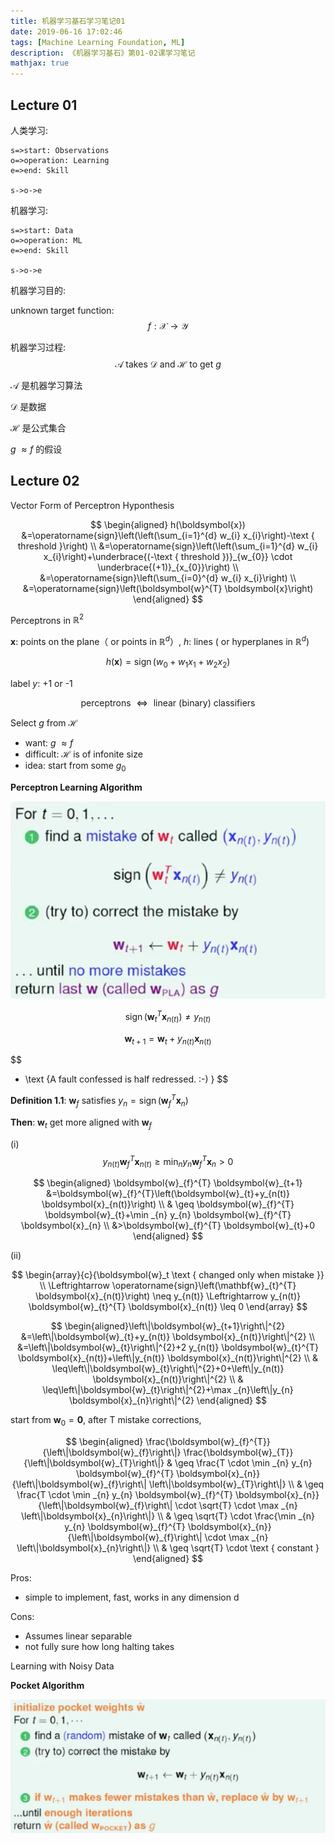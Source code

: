 ```yaml
---
title: 机器学习基石学习笔记01
date: 2019-06-16 17:02:46
tags: [Machine Learning Foundation, ML]
description: 《机器学习基石》第01-02课学习笔记
mathjax: true
---
```


## Lecture 01

人类学习:

```flow
s=>start: Observations
o=>operation: Learning
e=>end: Skill

s->o->e
```

机器学习:

```flow
s=>start: Data
o=>operation: ML
e=>end: Skill

s->o->e
```



机器学习目的:

unknown target function:
$$
f : \mathcal{X} \rightarrow \mathcal{Y}
$$

机器学习过程:
$$
\mathcal{A} \text { takes } \mathcal{D} \text { and } \mathcal{H} \text { to get } g
$$

$\mathcal{A}$ 是机器学习算法

$\mathcal{D}$ 是数据

$\mathcal{H}$ 是公式集合

 $g$   $\approx f$ 的假设



## Lecture 02

Vector Form of Perceptron Hyponthesis

$$
\begin{aligned} h(\boldsymbol{x}) &=\operatorname{sign}\left(\left(\sum_{i=1}^{d} w_{i} x_{i}\right)-\text { threshold }\right) \\ &=\operatorname{sign}\left(\left(\sum_{i=1}^{d} w_{i} x_{i}\right)+\underbrace{(-\text { threshold })}_{w_{0}} \cdot \underbrace{(+1)}_{x_{0}}\right) \\ &=\operatorname{sign}\left(\sum_{i=0}^{d} w_{i} x_{i}\right) \\ &=\operatorname{sign}\left(\boldsymbol{w}^{T} \boldsymbol{x}\right) \end{aligned}
$$

Perceptrons in $\mathbb{R}^{2}$

$\boldsymbol{x}$: points on the plane（ or points in $\mathbb{R}^{d}$）, ${h}$: lines ( or hyperplanes in $\mathbb{R}^{d}$)

$$
h(\boldsymbol{x})=\operatorname{sign}\left(w_{0}+w_{1} x_{1}+w_{2} x_{2}\right)
$$

label $y$: +1 or -1

$$
\text { perceptrons } \Leftrightarrow \text { linear (binary) classifiers }
$$

Select ${g}$ from $\mathcal{H}$  

- want: $g$   $\approx f$ 
- difficult: $\mathcal{H}$ is of infonite size
- idea: start from some $g_{0}$

**Perceptron Learning Algorithm**

![image-20190628194835811.png](machine-learning-foundation-lecture-notes-01/image-20190628194835811.png)

$$
\operatorname{sign}\left(\mathbf{w}_{t}^{T} \boldsymbol{x}_{n(t)}\right) \neq y_{n(t)}
$$


$$
\boldsymbol{w}_{t+1} = \boldsymbol{w}_{t}+y_{n(t)} \boldsymbol{x}_{n(t)}
$$

$$
- \text {A fault confessed is half redressed. :-) }
$$

**Definition 1.1**: $\boldsymbol{w}_f$  satisfies $y_{n}=\operatorname{sign}\left(\boldsymbol{w}_{f}^{T} \boldsymbol{x}_{n}\right)$

**Then**: $\boldsymbol{w}_t$ get more aligned with $\boldsymbol{w}_f$

(i)
$$
y_{n(t)} \boldsymbol{w}_{f}^{T} \boldsymbol{x}_{n(t)} \geq \min _{n} y_{n} \boldsymbol{w}_{f}^{T} \boldsymbol{x}_{n}>0
$$

$$
\begin{aligned} \boldsymbol{w}_{f}^{T} \boldsymbol{w}_{t+1} &=\boldsymbol{w}_{f}^{T}\left(\boldsymbol{w}_{t}+y_{n(t)} \boldsymbol{x}_{n(t)}\right) \\ & \geq \boldsymbol{w}_{f}^{T} \boldsymbol{w}_{t}+\min _{n} y_{n} \boldsymbol{w}_{f}^{T} \boldsymbol{x}_{n} \\ &>\boldsymbol{w}_{f}^{T} \boldsymbol{w}_{t}+0 \end{aligned}
$$

(ii)

$$
\begin{array}{c}{\boldsymbol{w}_t \text { changed only when mistake }} \\ \Leftrightarrow \operatorname{sign}\left(\mathbf{w}_{t}^{T} \boldsymbol{x}_{n(t)}\right) \neq y_{n(t)} \Leftrightarrow y_{n(t)} \boldsymbol{w}_{t}^{T} \boldsymbol{x}_{n(t)} \leq 0 \end{array}
$$

$$
\begin{aligned}\left\|\boldsymbol{w}_{t+1}\right\|^{2} &=\left\|\boldsymbol{w}_{t}+y_{n(t)} \boldsymbol{x}_{n(t)}\right\|^{2} \\ &=\left\|\boldsymbol{w}_{t}\right\|^{2}+2 y_{n(t)} \boldsymbol{w}_{t}^{T} \boldsymbol{x}_{n(t)}+\left\|y_{n(t)} \boldsymbol{x}_{n(t)}\right\|^{2} \\ & \leq\left\|\boldsymbol{w}_{t}\right\|^{2}+0+\left\|y_{n(t)} \boldsymbol{x}_{n(t)}\right\|^{2} \\ & \leq\left\|\boldsymbol{w}_{t}\right\|^{2}+\max _{n}\left\|y_{n} \boldsymbol{x}_{n}\right\|^{2} \end{aligned}
$$

start from $\boldsymbol{w}_0 = \boldsymbol{0}$, after T mistake corrections,

$$
\begin{aligned} \frac{\boldsymbol{w}_{f}^{T}}{\left\|\boldsymbol{w}_{f}\right\|} \frac{\boldsymbol{w}_{T}}{\left\|\boldsymbol{w}_{T}\right\|} & \geq \frac{T \cdot \min _{n} y_{n} \boldsymbol{w}_{f}^{T} \boldsymbol{x}_{n}}{\left\|\boldsymbol{w}_{f}\right\| \left\|\boldsymbol{w}_{T}\right\|} \\ & \geq  \frac{T \cdot \min _{n} y_{n} \boldsymbol{w}_{f}^{T} \boldsymbol{x}_{n}}{\left\|\boldsymbol{w}_{f}\right\| \cdot \sqrt{T} \cdot \max _{n} \left\|\boldsymbol{x}_{n}\right\|}  \\ & \geq     \sqrt{T} \cdot  \frac{\min _{n} y_{n} \boldsymbol{w}_{f}^{T} \boldsymbol{x}_{n}}{\left\|\boldsymbol{w}_{f}\right\| \cdot \max _{n} \left\|\boldsymbol{x}_{n}\right\|} \\ & \geq \sqrt{T} \cdot \text { constant } \end{aligned}
$$

Pros:

* simple to implement, fast, works in any dimension d

Cons:

* Assumes linear separable
* not fully sure how long halting takes

Learning with Noisy Data 

**Pocket Algorithm**

![image-20190628194716741](machine-learning-foundation-lecture-notes-01/image-20190628194716741.png)
